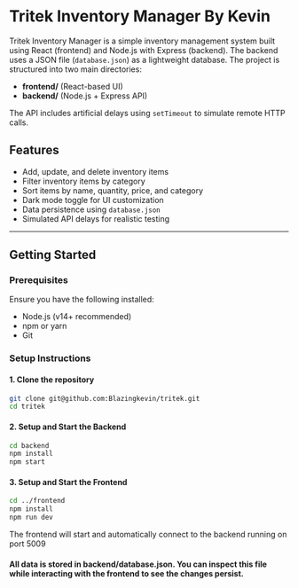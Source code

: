 # Tritek Inventory Manager By Kevin

Tritek Inventory Manager is a simple inventory management system built using React (frontend) and Node.js with Express (backend). The backend uses a JSON file (`database.json`) as a lightweight database. The project is structured into two main directories:

- **frontend/** (React-based UI)
- **backend/** (Node.js + Express API)

The API includes artificial delays using `setTimeout` to simulate remote HTTP calls.

## Features
- Add, update, and delete inventory items
- Filter inventory items by category
- Sort items by name, quantity, price, and category
- Dark mode toggle for UI customization
- Data persistence using `database.json`
- Simulated API delays for realistic testing

---

## Getting Started

### Prerequisites
Ensure you have the following installed:
- Node.js (v14+ recommended)
- npm or yarn
- Git

### Setup Instructions

#### 1. Clone the repository
```sh
git clone git@github.com:Blazingkevin/tritek.git
cd tritek
```


#### 2. Setup and Start the Backend
```sh
cd backend
npm install
npm start
```

#### 3. Setup and Start the Frontend
```sh
cd ../frontend
npm install
npm run dev
```

The frontend will start and automatically connect to the backend running on port 5009

#### All data is stored in backend/database.json. You can inspect this file while interacting with the frontend to see the changes persist.
